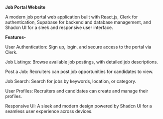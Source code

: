 **Job Portal Website**

A modern job portal web application built with React.js, Clerk for authentication, Supabase for backend and database management, and Shadcn UI for a sleek and responsive user interface.

**Features-**

User Authentication: Sign up, login, and secure access to the portal via Clerk.

Job Listings: Browse available job postings, with detailed job descriptions.

Post a Job: Recruiters can post job opportunities for candidates to view.

Job Search: Search for jobs by keywords, location, or category.

User Profiles: Recruiters and candidates can create and manage their profiles.

Responsive UI: A sleek and modern design powered by Shadcn UI for a seamless user experience across devices.

